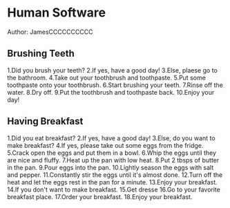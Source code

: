 # Human Software

Author: JamesCCCCCCCCCC

## Brushing Teeth

1.Did you brush your teeth?
2.If yes, have a good day!
3.Else, plaese go to the bathroom.
4.Take out your toothbrush and toothpaste.
5.Put some toothpaste onto your toothbrush.
6.Start brushing your teeth.
7.Rinse off the water.
8.Dry off.
9.Put the toothbrush and toothpaste back.
10.Enjoy your day!


## Having Breakfast


1.Did you eat breakfast?
2.If yes, have a good day!
3.Else, do you want to make breakfast?
4.If yes, please take out some eggs from the fridge.
5.Crack open the eggs and put them in a bowl.
6.Whip the eggs until they are nice and fluffy.
7.Heat up the pan with low heat.
8.Put 2 tbsps of butter in the pan.
9.Pour eggs into the pan.
10.Lightly season the eggs with salt and pepper.
11.Constantly stir the eggs until it's almost done.
12.Turn off the heat and let the eggs rest in the pan for a minute.
13.Enjoy your breakfast.
14.If you don't want to make breakfast.
15.Get dresse
16.Go to your favorite breakfast place.
17.Order your breakfast.
18.Enjoy your breakfast.
